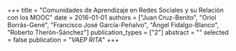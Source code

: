 +++
title = "Comunidades de Aprendizaje en Redes Sociales y su Relación con los MOOC"
date = 2016-01-01
authors = ["Juan Cruz-Benito", "Oriol Borrás-Gené", "Francisco José García-Peñalvo", "Ángel Fidalgo-Blanco", "Roberto Therón-Sánchez"]
publication_types = ["2"]
abstract = ""
selected = false
publication = "*VAEP RITA*"
+++

